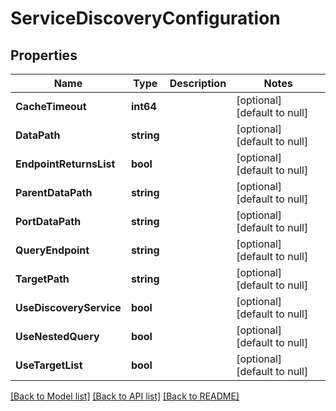 # ServiceDiscoveryConfiguration

## Properties
Name | Type | Description | Notes
------------ | ------------- | ------------- | -------------
**CacheTimeout** | **int64** |  | [optional] [default to null]
**DataPath** | **string** |  | [optional] [default to null]
**EndpointReturnsList** | **bool** |  | [optional] [default to null]
**ParentDataPath** | **string** |  | [optional] [default to null]
**PortDataPath** | **string** |  | [optional] [default to null]
**QueryEndpoint** | **string** |  | [optional] [default to null]
**TargetPath** | **string** |  | [optional] [default to null]
**UseDiscoveryService** | **bool** |  | [optional] [default to null]
**UseNestedQuery** | **bool** |  | [optional] [default to null]
**UseTargetList** | **bool** |  | [optional] [default to null]

[[Back to Model list]](../README.md#documentation-for-models) [[Back to API list]](../README.md#documentation-for-api-endpoints) [[Back to README]](../README.md)

